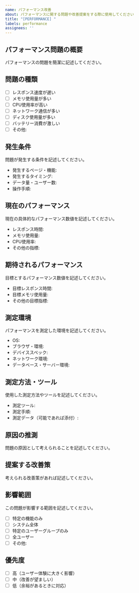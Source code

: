 ```yaml
---
name: パフォーマンス改善
about: パフォーマンスに関する問題や改善提案をする際に使用してください
title: "[PERFORMANCE] "
labels: performance
assignees: ''
---
```


## パフォーマンス問題の概要
パフォーマンスの問題を簡潔に記述してください。

## 問題の種類
- [ ] レスポンス速度が遅い
- [ ] メモリ使用量が多い
- [ ] CPU使用率が高い
- [ ] ネットワーク通信が多い
- [ ] ディスク使用量が多い
- [ ] バッテリー消費が激しい
- [ ] その他: 

## 発生条件
問題が発生する条件を記述してください。
- 発生するページ・機能:
- 発生するタイミング:
- データ量・ユーザー数:
- 操作手順:

## 現在のパフォーマンス
現在の具体的なパフォーマンス数値を記述してください。
- レスポンス時間:
- メモリ使用量:
- CPU使用率:
- その他の指標:

## 期待されるパフォーマンス
目標とするパフォーマンス数値を記述してください。
- 目標レスポンス時間:
- 目標メモリ使用量:
- その他の目標指標:

## 測定環境
パフォーマンスを測定した環境を記述してください。
- OS: 
- ブラウザ・環境: 
- デバイススペック:
- ネットワーク環境:
- データベース・サーバー環境:

## 測定方法・ツール
使用した測定方法やツールを記述してください。
- 測定ツール:
- 測定手順:
- 測定データ（可能であれば添付）:

## 原因の推測
問題の原因として考えられることを記述してください。

## 提案する改善策
考えられる改善策があれば記述してください。

## 影響範囲
この問題が影響する範囲を記述してください。
- [ ] 特定の機能のみ
- [ ] システム全体
- [ ] 特定のユーザーグループのみ
- [ ] 全ユーザー
- [ ] その他: 

## 優先度
- [ ] 高（ユーザー体験に大きく影響）
- [ ] 中（改善が望ましい）
- [ ] 低（余裕があるときに対応）